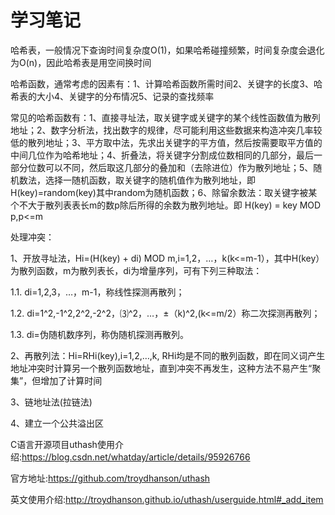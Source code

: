 # 学习笔记
哈希表，一般情况下查询时间复杂度O(1)，如果哈希碰撞频繁，时间复杂度会退化为O(n)，因此哈希表是用空间换时间

哈希函数，通常考虑的因素有：1、计算哈希函数所需时间2、关键字的长度3、哈希表的大小4、关键字的分布情况5、记录的查找频率

常见的哈希函数有：1、直接寻址法，取关键字或关键字的某个线性函数值为散列地址；2、数字分析法，找出数字的规律，尽可能利用这些数据来构造冲突几率较低的散列地址；3、平方取中法，先求出关键字的平方值，然后按需要取平方值的中间几位作为哈希地址；4、折叠法，将关键字分割成位数相同的几部分，最后一部分位数可以不同，然后取这几部分的叠加和（去除进位）作为散列地址；5、随机数法，选择一随机函数，取关键字的随机值作为散列地址，即H(key)=random(key)其中random为随机函数；6、除留余数法：取关键字被某个不大于散列表表长m的数p除后所得的余数为散列地址。即 H(key) = key MOD p,p<=m

处理冲突：

1、开放寻址法，Hi=(H(key) + di) MOD m,i=1,2，…，k(k<=m-1），其中H(key）为散列函数，m为散列表长，di为增量序列，可有下列三种取法：

1.1. di=1,2,3，…，m-1，称线性探测再散列；

1.2. di=1^2,-1^2,2^2,-2^2，⑶^2，…，±（k)^2,(k<=m/2）称二次探测再散列；

1.3. di=伪随机数序列，称伪随机探测再散列。

2、再散列法：Hi=RHi(key),i=1,2,…,k, RHi均是不同的散列函数，即在同义词产生地址冲突时计算另一个散列函数地址，直到冲突不再发生，这种方法不易产生“聚集”，但增加了计算时间

3、链地址法(拉链法)

4、建立一个公共溢出区

C语言开源项目uthash使用介绍:https://blog.csdn.net/whatday/article/details/95926766

官方地址:https://github.com/troydhanson/uthash

英文使用介绍:http://troydhanson.github.io/uthash/userguide.html#_add_item